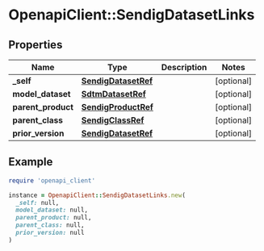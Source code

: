 # OpenapiClient::SendigDatasetLinks

## Properties

| Name | Type | Description | Notes |
| ---- | ---- | ----------- | ----- |
| **_self** | [**SendigDatasetRef**](SendigDatasetRef.md) |  | [optional] |
| **model_dataset** | [**SdtmDatasetRef**](SdtmDatasetRef.md) |  | [optional] |
| **parent_product** | [**SendigProductRef**](SendigProductRef.md) |  | [optional] |
| **parent_class** | [**SendigClassRef**](SendigClassRef.md) |  | [optional] |
| **prior_version** | [**SendigDatasetRef**](SendigDatasetRef.md) |  | [optional] |

## Example

```ruby
require 'openapi_client'

instance = OpenapiClient::SendigDatasetLinks.new(
  _self: null,
  model_dataset: null,
  parent_product: null,
  parent_class: null,
  prior_version: null
)
```

